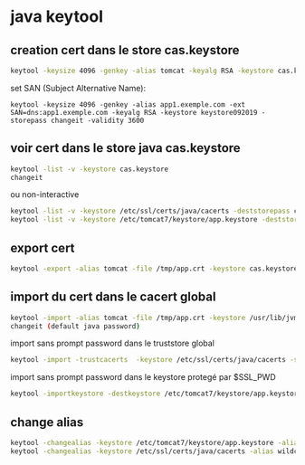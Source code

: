 # java keytool

## creation cert dans le store cas.keystore
```bash
keytool -keysize 4096 -genkey -alias tomcat -keyalg RSA -keystore cas.keystore  -storepass changeit -validity 3600
```
set SAN (Subject Alternative Name):
```
keytool -keysize 4096 -genkey -alias app1.exemple.com -ext SAN=dns:app1.exemple.com -keyalg RSA -keystore keystore092019 -storepass changeit -validity 3600
```

## voir cert dans le store java cas.keystore
```bash
keytool -list -v -keystore cas.keystore
changeit
```
ou non-interactive
```bash
keytool -list -v -keystore /etc/ssl/certs/java/cacerts -deststorepass changeit -noprompt
keytool -list -v -keystore /etc/tomcat7/keystore/app.keystore -deststorepass $SSL_PWD -noprompt
```

## export cert
```bash
keytool -export -alias tomcat -file /tmp/app.crt -keystore cas.keystore
```
## import du cert dans le cacert global
```bash
keytool -import -alias tomcat -file /tmp/app.crt -keystore /usr/lib/jvm/default-java/jre/lib/security/cacerts
changeit (default java password)
```
import sans prompt password dans le truststore global
```bash
keytool -import -trustcacerts  -keystore /etc/ssl/certs/java/cacerts -storepass changeit -noprompt -file "$SSLDIR/CA_intermediate.pem" -alias wildcardappCA
```
import sans prompt password dans le keystore protegé par $SSL_PWD
```bash
keytool -importkeystore -destkeystore /etc/tomcat7/keystore/app.keystore -srckeystore /etc/tomcat7/keystore/wildcard.p12.$YEAR -srcstoretype pkcs12 -srcalias wildcardapp -srcstorepass $SSL_PWD -deststorepass $SSL_PWD -noprompt
```
## change alias
```bash
keytool -changealias -keystore /etc/tomcat7/keystore/app.keystore -alias wildcardapp -destalias wildcard.app -deststorepass $SSL_PWD -noprompt
keytool -changealias -keystore /etc/ssl/certs/java/cacerts -alias wildcardappca -destalias wildcard.appCA  -deststorepass changeit -noprompt
```
